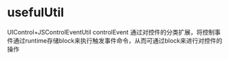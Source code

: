 # usefulUtil

UIControl+JSControlEventUtil
controlEvent 通过对控件的分类扩展，将控制事件通过runtime存储block来执行触发事件命令，从而可通过block来进行对控件的操作
